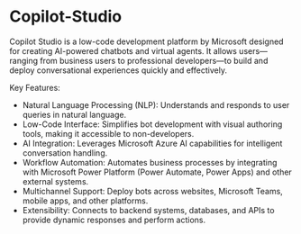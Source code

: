 # Copilot-Studio
Copilot Studio is a low-code development platform by Microsoft designed for creating AI-powered chatbots and virtual agents. It allows users—ranging from business users to professional developers—to build and deploy conversational experiences quickly and effectively.

Key Features:
- Natural Language Processing (NLP): Understands and responds to user queries in natural language.
- Low-Code Interface: Simplifies bot development with visual authoring tools, making it accessible to non-developers.
- AI Integration: Leverages Microsoft Azure AI capabilities for intelligent conversation handling.
- Workflow Automation: Automates business processes by integrating with Microsoft Power Platform (Power Automate, Power Apps) and other external systems.
- Multichannel Support: Deploy bots across websites, Microsoft Teams, mobile apps, and other platforms.
- Extensibility: Connects to backend systems, databases, and APIs to provide dynamic responses and perform actions.
